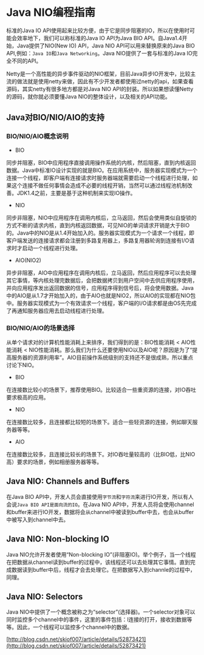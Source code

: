 # Java NIO编程指南

标准的Java IO API使用起来比较方便，由于它是同步阻塞的IO，所以在使用时可能会效率地下，我们可以称标准的Java IO API为Java BIO API。自Java1.4开始，Java提供了NIO\(New IO\) API，Java NIO API可以用来替换原来的Java BIO API,例如：`Java IO`和`Java Networking`。Java NIO提供了一套与标准的Java IO完全不同的API。

Netty是一个高性能的异步事件驱动的NIO框架，目前Java异步IO开发中，比较主流的做法就是使用netty来做，因此有不少开发者都使用过netty的api，如果查看源码，其实netty有很多地方都是对Java NIO API的封装。所以如果想读懂Netty的源码，就你就必须要懂Java NIO的整体设计，以及相关的API功能。

## Java对BIO/NIO/AIO的支持

### BIO/NIO/AIO概念说明

* BIO

同步并阻塞，BIO中应用程序直接调用操作系统的内核，然后阻塞，直到内核返回数据。Java中标准IO设计实现的就是BIO。在应用系统中，服务器实现模式为一个连接一个线程，即客户端有连接请求时服务器端就需要启动一个线程进行处理，如果这个连接不做任何事情会造成不必要的线程开销，当然可以通过线程池机制改善。JDK1.4之前，主要是基于这种机制来实现IO操作。

* NIO

同步非阻塞，NIO中应用程序在调用内核后，立马返回，然后会使用类似自旋锁的方式不断的请求内核，直到内核返回数据，可见NIO的单词请求开销是大于BIO的。Java中的NIO是从1.4开始加入的。服务器实现模式为一个请求一个线程，即客户端发送的连接请求都会注册到多路复用器上，多路复用器轮询到连接有I/O请求时才启动一个线程进行处理。

* AIO\(NIO2\)

异步非阻塞，AIO中应用程序在调用内核后，立马返回，然后应用程序可以去处理其它事情，等内核处理完数据后，会把数据拷贝到用户空间中去供应用程序使用，并向应用程序发出返回数据的信号，应用程序得到信号后，将会使用数据。Java中的AIO是从1.7才开始加入的，由于AIO也就是NIO2，所以AIO的实现都在NIO包中。服务器实现模式为一个有效请求一个线程，客户端的I/O请求都是由OS先完成了再通知服务器应用去启动线程进行处理。

### BIO/NIO/AIO的场景选择

从单个请求对的计算机性能消耗上来排序，我们得到的是：BIO性能消耗 &lt; AIO性能消耗 &lt; NIO性能消耗。那么我们为什么还要使用NIO以及AIO呢？原因是为了“提高服务器的资源利用率”。AIO目前操作系统级别的支持还不是很成熟，所以重点讨论下NIO。

* BIO

在连接数比较小的场景下，推荐使用BIO。比较适合一些重资源的连接，对IO吞吐要求极高的应用。

* NIO

在连接数比较多，且连接都比较短的场景下。适合一些轻资源的连接，例如聊天服务器等等。

* AIO

在连接数比较多，且连接比较长的场景下。对IO吞吐量较高的（比BIO低，比NIO高）要求的场景，例如相册服务器等等。

## Java NIO: Channels and Buffers

在Java BIO API中，开发人员会直接使用`字节流`和`字符流`来进行IO开发，所以有人会说`Java BIO API是面向流的IO`。在Java NIO API中，开发人员将会使用channel和buffer来进行IO开发，数据将会从channel中被读到buffer中去，也会从buffer中被写入到channel中去。

## Java NIO: Non-blocking IO

Java NIO允许开发者使用“Non-blocking IO”\(非阻塞IO\)。举个例子，当一个线程在把数据从channel读到buffer的过程中，该线程还可以去处理其它事情。直到完成数据读到buffer中后，线程才会去处理它。在把数据写入到channle的过程中，同理。

## Java NIO: Selectors

Java NIO中提供了一个概念被称之为“selector”\(选择器\)。一个selector对象可以同时监控多个channel中的事件，这里的事件包括：l连接的打开，接收到数据等等。因此，一个线程可以监控多个channel中的数据。

[http://blog.csdn.net/skiof007/article/details/52873421](http://blog.csdn.net/skiof007/article/details/52873421)

